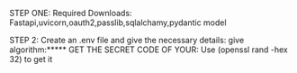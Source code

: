 STEP ONE:
Required Downloads:
Fastapi,uvicorn,oauth2,passlib,sqlalchamy,pydantic model

STEP 2:
Create an .env file and give the necessary details:
give algorithm:*****
GET THE SECRET CODE OF YOUR:
Use (openssl rand -hex 32) to get it
